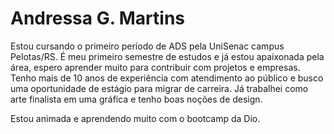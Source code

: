 # Andressa G. Martins

Estou cursando o primeiro período de ADS pela UniSenac campus Pelotas/RS.
É meu primeiro semestre de estudos e já estou apaixonada pela área, espero aprender muito para contribuir com projetos e empresas.
Tenho mais de 10 anos de experiência com atendimento ao público e busco uma oportunidade de estágio para migrar de carreira.
Já trabalhei como arte finalista em uma gráfica e tenho boas noções de design.

Estou animada e aprendendo muito com o bootcamp da Dio.
